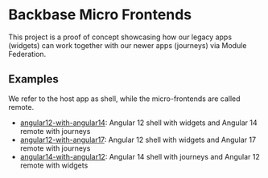 # Backbase Micro Frontends

This project is a proof of concept showcasing how our legacy apps (widgets) can work together with our newer apps
(journeys) via Module Federation.

## Examples

We refer to the host app as shell, while the micro-frontends are called remote.

* [angular12-with-angular14](angular12-with-angular14): Angular 12 shell with widgets and Angular 14 remote with journeys
* [angular12-with-angular17](angular12-with-angular17): Angular 12 shell with widgets and Angular 17 remote with journeys
* [angular14-with-angular12](angular14-with-angular12): Angular 14 shell with journeys and Angular 12 remote with widgets

